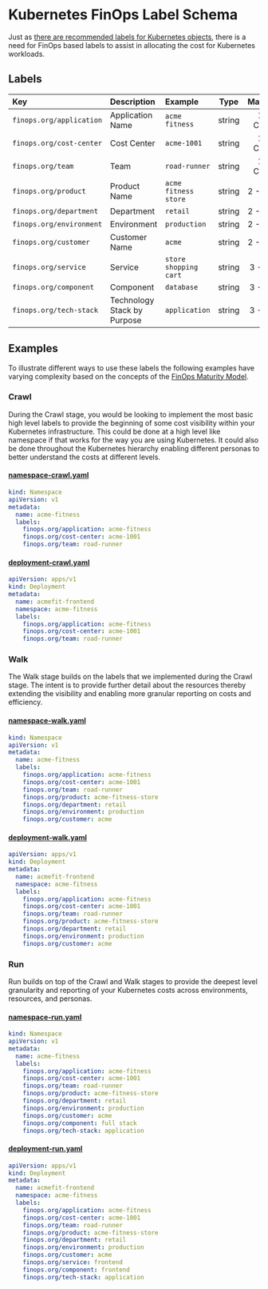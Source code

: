 # Kubernetes FinOps Label Schema

Just as [there are recommended labels for Kubernetes objects](https://kubernetes.io/docs/concepts/overview/working-with-objects/common-labels/), there is a need for FinOps based labels to assist in allocating the cost for Kubernetes workloads.

## Labels

| Key                      | Description                 | Example                   | Type   | Maturity  |
| :----------------------- | :-------------------------- | :------------------------ | :----: | :-------: |
| `finops.org/application` | Application Name            | `acme fitness`            | string | 1 - Crawl |
| `finops.org/cost-center` | Cost Center                 | `acme-1001`               | string | 1 - Crawl |
| `finops.org/team`        | Team                        | `road-runner`             | string | 1 - Crawl |
| `finops.org/product`     | Product Name                | `acme fitness store`      | string | 2 - Walk  |
| `finops.org/department`  | Department                  | `retail`                  | string | 2 - Walk  |
| `finops.org/environment` | Environment                 | `production`              | string | 2 - Walk  |
| `finops.org/customer`    | Customer Name               | `acme`                    | string | 2 - Walk  |
| `finops.org/service`     | Service                     | `store shopping cart`     | string | 3 - Run   |
| `finops.org/component`   | Component                   | `database`                | string | 3 - Run   |
| `finops.org/tech-stack`  | Technology Stack by Purpose | `application`             | string | 3 - Run   |


## Examples

To illustrate different ways to use these labels the following examples have varying complexity based on the concepts of the [FinOps Maturity Model](https://www.finops.org/framework/maturity-model/).

### Crawl

During the Crawl stage, you would be looking to implement the most basic high level labels to provide the beginning of some cost visibility within your Kubernetes infrastructure. This could be done at a high level like namespace if that works for the way you are using Kubernetes. It could also be done throughout the Kubernetes hierarchy enabling different personas to better understand the costs at different levels.

#### [namespace-crawl.yaml](./namespace-crawl.yaml)

```yaml
kind: Namespace
apiVersion: v1
metadata:
  name: acme-fitness
  labels:
    finops.org/application: acme-fitness
    finops.org/cost-center: acme-1001
    finops.org/team: road-runner
```

#### [deployment-crawl.yaml](./deployment-crawl.yaml)

```yaml
apiVersion: apps/v1
kind: Deployment
metadata:
  name: acmefit-frontend
  namespace: acme-fitness
  labels:
    finops.org/application: acme-fitness
    finops.org/cost-center: acme-1001
    finops.org/team: road-runner
```

### Walk

The Walk stage builds on the labels that we implemented during the Crawl stage. The intent is to provide further detail about the resources thereby extending the visibility and enabling more granular reporting on costs and efficiency.

#### [namespace-walk.yaml](./namespace-walk.yaml)

```yaml
kind: Namespace
apiVersion: v1
metadata:
  name: acme-fitness
  labels:
    finops.org/application: acme-fitness
    finops.org/cost-center: acme-1001
    finops.org/team: road-runner
    finops.org/product: acme-fitness-store
    finops.org/department: retail
    finops.org/environment: production
    finops.org/customer: acme
```

#### [deployment-walk.yaml](./deployment-walk.yaml)

```yaml
apiVersion: apps/v1
kind: Deployment
metadata:
  name: acmefit-frontend
  namespace: acme-fitness
  labels:
    finops.org/application: acme-fitness
    finops.org/cost-center: acme-1001
    finops.org/team: road-runner
    finops.org/product: acme-fitness-store
    finops.org/department: retail
    finops.org/environment: production
    finops.org/customer: acme
```

### Run

Run builds on top of the Crawl and Walk stages to provide the deepest level granularity and reporting of your Kubernetes costs across environments, resources, and personas.

#### [namespace-run.yaml](./namespace-run.yaml)

```yaml
kind: Namespace
apiVersion: v1
metadata:
  name: acme-fitness
  labels:
    finops.org/application: acme-fitness
    finops.org/cost-center: acme-1001
    finops.org/team: road-runner
    finops.org/product: acme-fitness-store
    finops.org/department: retail
    finops.org/environment: production
    finops.org/customer: acme
    finops.org/component: full stack
    finops.org/tech-stack: application
```

#### [deployment-run.yaml](./deployment-run.yaml)

```yaml
apiVersion: apps/v1
kind: Deployment
metadata:
  name: acmefit-frontend
  namespace: acme-fitness
  labels:
    finops.org/application: acme-fitness
    finops.org/cost-center: acme-1001
    finops.org/team: road-runner
    finops.org/product: acme-fitness-store
    finops.org/department: retail
    finops.org/environment: production
    finops.org/customer: acme
    finops.org/service: frontend
    finops.org/component: frontend
    finops.org/tech-stack: application
```
